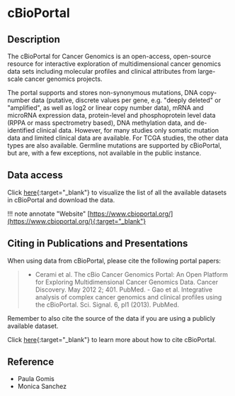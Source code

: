 # cBioPortal

## Description
The cBioPortal for Cancer Genomics is an open-access, open-source resource for interactive exploration of multidimensional cancer genomics data sets including molecular profiles and clinical attributes from large-scale cancer genomics projects.

The portal supports and stores non-synonymous mutations, DNA copy-number data (putative, discrete values per gene, e.g. "deeply deleted" or "amplified", as well as log2 or linear copy number data), mRNA and microRNA expression data, protein-level and phosphoprotein level data (RPPA or mass spectrometry based), DNA methylation data, and de-identified clinical data. However, for many studies only somatic mutation data and limited clinical data are available. For TCGA studies, the other data types are also available. Germline mutations are supported by cBioPortal, but are, with a few exceptions, not available in the public instance.



## Data access

Click [here](https://www.cbioportal.org/datasets){:target="_blank"} to visualize the list of all the available datasets in cBioPortal and download the data.

!!! note annotate "Website" 
	[https://www.cbioportal.org/](https://www.cbioportal.org/){:target="_blank"}

## Citing in Publications and Presentations
When using data from cBioPortal, please cite the following portal papers:

> - Cerami et al. The cBio Cancer Genomics Portal: An Open Platform for Exploring Multidimensional Cancer Genomics Data. Cancer Discovery. May 2012 2; 401. PubMed.
	- Gao et al. Integrative analysis of complex cancer genomics and clinical profiles using the cBioPortal. Sci. Signal. 6, pl1 (2013). PubMed.

Remember to also cite the source of the data if you are using a publicly available dataset.

Click [here](https://docs.cbioportal.org/user-guide/faq/#how-do-i-cite-the-cbioportal){:target="_blank"} to learn more about how to cite cBioPortal.

## Reference
- Paula Gomis
- Monica Sanchez

